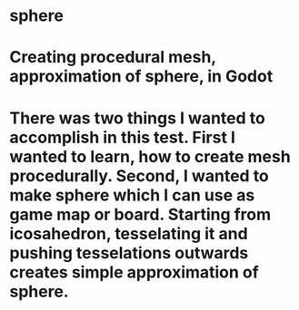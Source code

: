 # sphere
<h1>Creating procedural mesh, approximation of sphere, in Godot<h1>
<p>There was two things I wanted to accomplish in this test.
First I wanted to learn, how to create mesh procedurally. Second, I wanted to make 
sphere which I can use as game map or board. Starting from icosahedron, tesselating
it and pushing tesselations outwards creates simple approximation of sphere.
